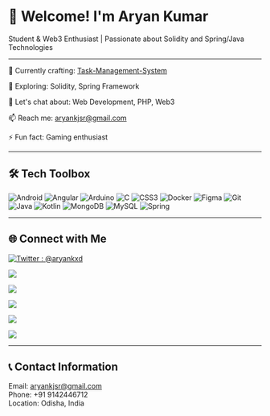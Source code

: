 # 🎉 Welcome! I'm Aryan Kumar

Student & Web3 Enthusiast | Passionate about Solidity and Spring/Java Technologies

---

🔭 Currently crafting: [Task-Management-System](https://github.com/shaikhafsaralli/Task-Management-System)

🌱 Exploring: Solidity, Spring Framework

💬 Let's chat about: Web Development, PHP, Web3

📫 Reach me: [aryankjsr@gmail.com](mailto:aryankjsr@gmail.com)

⚡ Fun fact: Gaming enthusiast

---

## 🛠️ Tech Toolbox

![Android](https://img.shields.io/badge/-Android-3DDC84?style=flat-square&logo=android&logoColor=white)
![Angular](https://img.shields.io/badge/-Angular-DD0031?style=flat-square&logo=angular&logoColor=white)
![Arduino](https://img.shields.io/badge/-Arduino-00979D?style=flat-square&logo=arduino&logoColor=white)
![C](https://img.shields.io/badge/-C-A8B9CC?style=flat-square&logo=c&logoColor=white)
![CSS3](https://img.shields.io/badge/-CSS3-1572B6?style=flat-square&logo=css3&logoColor=white)
![Docker](https://img.shields.io/badge/-Docker-2496ED?style=flat-square&logo=docker&logoColor=white)
![Figma](https://img.shields.io/badge/-Figma-F24E1E?style=flat-square&logo=figma&logoColor=white)
![Git](https://img.shields.io/badge/-Git-F05032?style=flat-square&logo=git&logoColor=white)
![Java](https://img.shields.io/badge/-Java-007396?style=flat-square&logo=java&logoColor=white)
![Kotlin](https://img.shields.io/badge/-Kotlin-7F52FF?style=flat-square&logo=kotlin&logoColor=white)
![MongoDB](https://img.shields.io/badge/-MongoDB-47A248?style=flat-square&logo=mongodb&logoColor=white)
![MySQL](https://img.shields.io/badge/-MySQL-4479A1?style=flat-square&logo=mysql&logoColor=white)
![Spring](https://img.shields.io/badge/-Spring-6DBB9E?style=flat-square&logo=spring&logoColor=white)

---

## 🌐 Connect with Me

<a href="https://twitter.com/aryankxd" target="_blank"><img src="https://img.shields.io/twitter/follow/aryankxd?style=social" alt="Twitter : @aryankxd"></a>

<a href="https://linkedin.com/in/aryankjsr" target="_blank"><img src="https://img.shields.io/badge/-LinkedIn-0077B5?style=flat-square&logo=linkedin&logoColor=white"></a>

<a href="https://stackoverflow.com/users/19245724" target="_blank"><img src="https://img.shields.io/badge/-Stack_Overflow-F48024?style=flat-square&logo=stack-overflow&logoColor=white"></a>

<a href="https://kaggle.com/arkrly" target="_blank"><img src="https://img.shields.io/badge/-Kaggle-20BEFF?style=flat-square&logo=kaggle&logoColor=white"></a>

<a href="https://instagram.com/aryankxd" target="_blank"><img src="https://img.shields.io/badge/-Instagram-E1306A?style=flat-square&logo=instagram&logoColor=white"></a>

<a href="https://discord.gg/qJNJ5WPj" target="_blank"><img src="https://img.shields.io/discord/708813647834786816?color=7289DA&label=Discord&logo=discord&style=flat-square"></a>

---

## 📞 Contact Information

Email: <aryankjsr@gmail.com></br>
Phone: +91 9142446712 </br>
Location: Odisha, India
